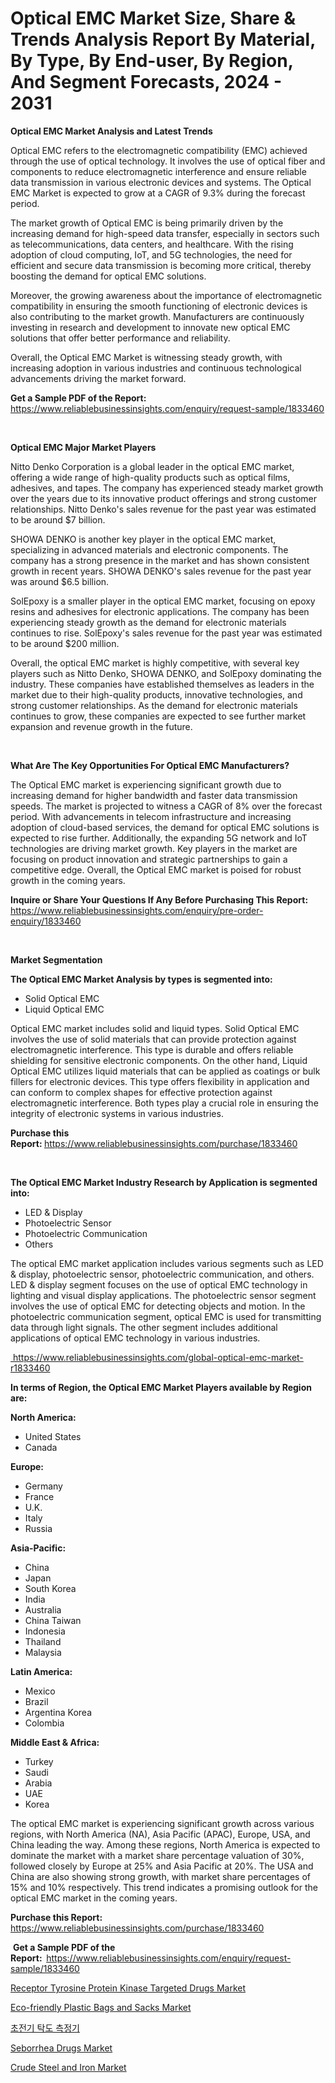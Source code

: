 <p><h1>Optical EMC Market Size, Share & Trends Analysis Report By Material, By Type, By End-user, By Region, And Segment Forecasts, 2024 - 2031</h1></p><p><strong>Optical EMC Market Analysis and Latest Trends</strong></p>
<p><p>Optical EMC refers to the electromagnetic compatibility (EMC) achieved through the use of optical technology. It involves the use of optical fiber and components to reduce electromagnetic interference and ensure reliable data transmission in various electronic devices and systems. The Optical EMC Market is expected to grow at a CAGR of 9.3% during the forecast period.</p><p>The market growth of Optical EMC is being primarily driven by the increasing demand for high-speed data transfer, especially in sectors such as telecommunications, data centers, and healthcare. With the rising adoption of cloud computing, IoT, and 5G technologies, the need for efficient and secure data transmission is becoming more critical, thereby boosting the demand for optical EMC solutions.</p><p>Moreover, the growing awareness about the importance of electromagnetic compatibility in ensuring the smooth functioning of electronic devices is also contributing to the market growth. Manufacturers are continuously investing in research and development to innovate new optical EMC solutions that offer better performance and reliability.</p><p>Overall, the Optical EMC Market is witnessing steady growth, with increasing adoption in various industries and continuous technological advancements driving the market forward.</p></p>
<p><strong>Get a Sample PDF of the Report:&nbsp;</strong> <a href="https://www.reliablebusinessinsights.com/enquiry/request-sample/1833460">https://www.reliablebusinessinsights.com/enquiry/request-sample/1833460</a></p>
<p>&nbsp;</p>
<p><strong>Optical EMC Major Market Players</strong></p>
<p><p>Nitto Denko Corporation is a global leader in the optical EMC market, offering a wide range of high-quality products such as optical films, adhesives, and tapes. The company has experienced steady market growth over the years due to its innovative product offerings and strong customer relationships. Nitto Denko's sales revenue for the past year was estimated to be around $7 billion.</p><p>SHOWA DENKO is another key player in the optical EMC market, specializing in advanced materials and electronic components. The company has a strong presence in the market and has shown consistent growth in recent years. SHOWA DENKO's sales revenue for the past year was around $6.5 billion.</p><p>SolEpoxy is a smaller player in the optical EMC market, focusing on epoxy resins and adhesives for electronic applications. The company has been experiencing steady growth as the demand for electronic materials continues to rise. SolEpoxy's sales revenue for the past year was estimated to be around $200 million.</p><p>Overall, the optical EMC market is highly competitive, with several key players such as Nitto Denko, SHOWA DENKO, and SolEpoxy dominating the industry. These companies have established themselves as leaders in the market due to their high-quality products, innovative technologies, and strong customer relationships. As the demand for electronic materials continues to grow, these companies are expected to see further market expansion and revenue growth in the future.</p></p>
<p>&nbsp;</p>
<p><strong>What Are The Key Opportunities For Optical EMC Manufacturers?</strong></p>
<p><p>The Optical EMC market is experiencing significant growth due to increasing demand for higher bandwidth and faster data transmission speeds. The market is projected to witness a CAGR of 8% over the forecast period. With advancements in telecom infrastructure and increasing adoption of cloud-based services, the demand for optical EMC solutions is expected to rise further. Additionally, the expanding 5G network and IoT technologies are driving market growth. Key players in the market are focusing on product innovation and strategic partnerships to gain a competitive edge. Overall, the Optical EMC market is poised for robust growth in the coming years.</p></p>
<p><strong>Inquire or Share Your Questions If Any Before Purchasing This Report:</strong> <a href="https://www.reliablebusinessinsights.com/enquiry/pre-order-enquiry/1833460">https://www.reliablebusinessinsights.com/enquiry/pre-order-enquiry/1833460</a></p>
<p>&nbsp;</p>
<p><strong>Market Segmentation</strong></p>
<p><strong>The Optical EMC Market Analysis by types is segmented into:</strong></p>
<p><ul><li>Solid Optical EMC</li><li>Liquid Optical EMC</li></ul></p>
<p><p>Optical EMC market includes solid and liquid types. Solid Optical EMC involves the use of solid materials that can provide protection against electromagnetic interference. This type is durable and offers reliable shielding for sensitive electronic components. On the other hand, Liquid Optical EMC utilizes liquid materials that can be applied as coatings or bulk fillers for electronic devices. This type offers flexibility in application and can conform to complex shapes for effective protection against electromagnetic interference. Both types play a crucial role in ensuring the integrity of electronic systems in various industries.</p></p>
<p><strong>Purchase this Report:&nbsp;</strong><a href="https://www.reliablebusinessinsights.com/purchase/1833460">https://www.reliablebusinessinsights.com/purchase/1833460</a></p>
<p>&nbsp;</p>
<p><strong>The Optical EMC Market Industry Research by Application is segmented into:</strong></p>
<p><ul><li>LED & Display</li><li>Photoelectric Sensor</li><li>Photoelectric Communication</li><li>Others</li></ul></p>
<p><p>The optical EMC market application includes various segments such as LED & display, photoelectric sensor, photoelectric communication, and others. LED & display segment focuses on the use of optical EMC technology in lighting and visual display applications. The photoelectric sensor segment involves the use of optical EMC for detecting objects and motion. In the photoelectric communication segment, optical EMC is used for transmitting data through light signals. The other segment includes additional applications of optical EMC technology in various industries.</p></p>
<p><a href="https://www.reliablebusinessinsights.com/global-optical-emc-market-r1833460">&nbsp;https://www.reliablebusinessinsights.com/global-optical-emc-market-r1833460</a></p>
<p><strong>In terms of Region, the Optical EMC Market Players available by Region are:</strong></p>
<p>
    <p> <strong> North America: </strong>
        <ul>
            <li>United States</li>
            <li>Canada</li>
        </ul>
        </p> 
    <p> <strong> Europe: </strong>
        <ul>
            <li>Germany</li>
            <li>France</li>
            <li>U.K.</li>
            <li>Italy</li>
            <li>Russia</li>
        </ul>
        </p> 
    <p> <strong> Asia-Pacific: </strong>
        <ul>
            <li>China</li>
            <li>Japan</li>
            <li>South Korea</li>
            <li>India</li>
            <li>Australia</li>
            <li>China Taiwan</li>
            <li>Indonesia</li>
            <li>Thailand</li>
            <li>Malaysia</li>
        </ul>
        </p> 
    <p> <strong> Latin America: </strong>
        <ul>
            <li>Mexico</li>
            <li>Brazil</li>
            <li>Argentina Korea</li>
            <li>Colombia</li>
        </ul>
        </p> 
    <p> <strong> Middle East & Africa: </strong>
        <ul>
            <li>Turkey</li>
            <li>Saudi</li>
            <li>Arabia</li>
            <li>UAE</li>
            <li>Korea</li>
        </ul>
    </p>
    </p>
<p><p>The optical EMC market is experiencing significant growth across various regions, with North America (NA), Asia Pacific (APAC), Europe, USA, and China leading the way. Among these regions, North America is expected to dominate the market with a market share percentage valuation of 30%, followed closely by Europe at 25% and Asia Pacific at 20%. The USA and China are also showing strong growth, with market share percentages of 15% and 10% respectively. This trend indicates a promising outlook for the optical EMC market in the coming years.</p></p>
<p><strong>Purchase this Report: </strong><a href="https://www.reliablebusinessinsights.com/purchase/1833460">https://www.reliablebusinessinsights.com/purchase/1833460</a></p>
<p>&nbsp;<strong>Get a Sample PDF of the Report:&nbsp;&nbsp;</strong><a href="https://www.reliablebusinessinsights.com/enquiry/request-sample/1833460">https://www.reliablebusinessinsights.com/enquiry/request-sample/1833460</a></p>
<p><strong></strong></p>
<p><p><a href="https://github.com/amapolalg/Market-Research-Report-List-1/blob/main/receptor-tyrosine-protein-kinase-targeted-drugs-market.md">Receptor Tyrosine Protein Kinase Targeted Drugs Market</a></p><p><a href="https://www.linkedin.com/pulse/eco-friendly-plastic-bags-sacks-market-size-growing-lac6c?trackingId=EreZOYJmaW0HdXZkqVKuDg%3D%3D">Eco-friendly Plastic Bags and Sacks Market</a></p><p><a href="https://github.com/akzkkws047661437/Market-Research-Report-List-3/blob/main/2688010128474.md">초전기 탁도 측정기</a></p><p><a href="https://github.com/LibbySpencer2018/Market-Research-Report-List-2/blob/main/seborrhea-drugs-market.md">Seborrhea Drugs Market</a></p><p><a href="https://www.linkedin.com/pulse/strategic-insights-global-crude-steel-iron-market-trends-38kwc">Crude Steel and Iron Market</a></p></p>